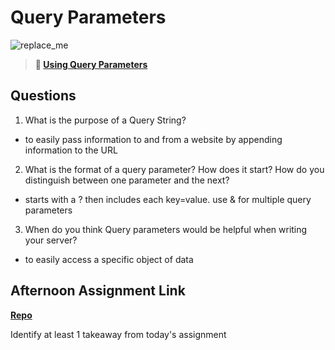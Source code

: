 # Query Parameters

![replace_me](https://codeworks.blob.core.windows.net/public/assets/img/illustrations/placeholder.svg)

> **📖 [Using Query Parameters](https://codeworksacademy.com/fs-student-guide/resources/wk5/01-Query-Parameters)**

## Questions

1. What is the purpose of a Query String?

- to easily pass information to and from a website by appending information to the URL

2. What is the format of a query parameter? How does it start? How do you distinguish between one parameter and the next?

- starts with a ? then includes each key=value. use & for multiple query parameters

3. When do you think Query parameters would be helpful when writing your server?

- to easily access a specific object of data

## Afternoon Assignment Link

**[Repo](https://github.com/ZachCoop/BurgerShack)**

Identify at least 1 takeaway from today's assignment
